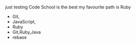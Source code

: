 just testing
Code School is the best
my favourite path is Ruby
* Git, 
* JavaScript, 
* Ruby
* Git,Ruby,Java
* rebase
